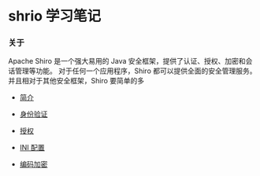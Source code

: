 # shrio 学习笔记

### 关于
Apache Shiro 是一个强大易用的 Java 安全框架，提供了认证、授权、加密和会话管理等功能。
对于任何一个应用程序，Shiro 都可以提供全面的安全管理服务。并且相对于其他安全框架，Shiro 要简单的多

- [简介](https://github.com/wp594458910/shiro/blob/master/doc/1.md) 

- [身份验证](https://github.com/wp594458910/shiro/blob/master/doc/2.md) 

- [授权](https://github.com/wp594458910/shiro/blob/master/doc/3.md)

- [INI 配置](https://github.com/wp594458910/shiro/blob/master/doc/4.md)

- [编码加密](https://github.com/wp594458910/shiro/blob/master/doc/5.md)


